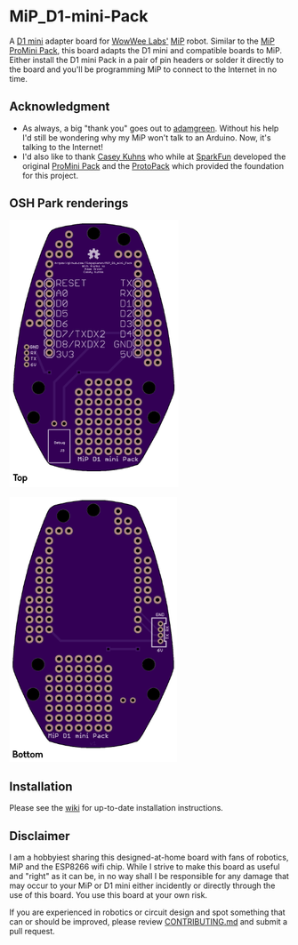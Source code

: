 # MiP_D1-mini-Pack
A [D1 mini](https://wiki.wemos.cc/products:d1:d1_mini) adapter board for [WowWee Labs'](https://github.com/WowWeeLabs/) [MiP](https://wowwee.com/mip) robot.  Similar to the [MiP ProMini Pack](https://github.com/adamgreen/MiP_ProMini-Pack), this board adapts the D1 mini and compatible boards to MiP.  Either install the D1 mini Pack in a pair of pin headers or solder it directly to the board and you'll be programming MiP to connect to the Internet in no time.

## Acknowledgment
* As always, a big "thank you" goes out to [adamgreen](https://github.com/adamgreen/).  Without his help I'd still be wondering why my MiP won't talk to an Arduino.  Now, it's talking to the Internet!
* I'd also like to thank [Casey Kuhns](https://github.com/caseykuhns) who while at [SparkFun](https://github.com/sparkfun) developed the original [ProMini Pack](https://github.com/sparkfun/mip_promini-pack) and the [ProtoPack](https://github.com/sparkfun/mip_proto-pack) which provided the foundation for this project.

## OSH Park renderings
![The top of the MiP D1 mini Pack](https://github.com/Tiogaplanet/MiP_D1-mini-Pack/raw/master/images/top.png)

![The bottom of the MiP D1 mini Pack](https://github.com/Tiogaplanet/MiP_D1-mini-Pack/raw/master/images/bottom.png)

## Installation
Please see the [wiki](https://github.com/Tiogaplanet/MiP_D1-mini-Pack/wiki) for up-to-date installation instructions.

## Disclaimer
I am a hobbyiest sharing this designed-at-home board with fans of robotics, MiP and the ESP8266 wifi chip.  While I strive to make this board as useful and "right" as it can be, in no way shall I be responsible for any damage that may occur to your MiP or D1 mini either incidently or directly through the use of this board.  You use this board at your own risk.

If you are experienced in robotics or circuit design and spot something that can or should be improved, please review [CONTRIBUTING.md](https://github.com/Tiogaplanet/MiP_D1-mini-Pack/blob/master/CONTRIBUTING.md) and submit a pull request.
